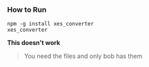 ### How to Run
```
npm -g install xes_converter
xes_converter
```

**This doesn't work**
> You need the files and only bob has them

